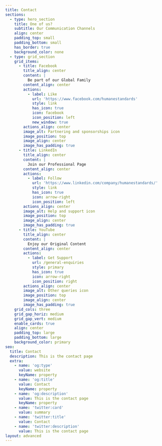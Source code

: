 ```yaml
---
title: Contact
sections:
  - type: hero_section
    title: One of us?
    subtitle: Our Communication Channels
    align: center
    padding_top: small
    padding_bottom: small
    has_border: true
    background_color: none
  - type: grid_section
    grid_items:
      - title: Facebook
        title_align: center
        content: |
          Be part of our Global Family
        content_align: center
        actions:
          - label: Like
            url: 'https://www.facebook.com/humanestandards'
            style: link
            has_icon: true
            icon: facebook
            icon_position: left
            new_window: true
        actions_align: center
        image_alt: Partnering and sponsorships icon
        image_position: top
        image_align: center
        image_has_padding: true
      - title: LinkedIn
        title_align: center
        content: |
          Join our Professional Page
        content_align: center
        actions:
          - label: Follow
            url: 'https://www.linkedin.com/company/humanestandards/'
            style: link
            has_icon: true
            icon: arrow-right
            icon_position: left
        actions_align: center
        image_alt: Help and support icon
        image_position: top
        image_align: center
        image_has_padding: true
      - title: YouTube
        title_align: center
        content: |
          Enjoy our Original Content
        content_align: center
        actions:
          - label: Get Support
            url: /general-enquiries
            style: primary
            has_icon: true
            icon: arrow-right
            icon_position: right
        actions_align: center
        image_alt: Other queries icon
        image_position: top
        image_align: center
        image_has_padding: true
    grid_cols: three
    grid_gap_horiz: medium
    grid_gap_vert: medium
    enable_cards: true
    align: center
    padding_top: large
    padding_bottom: large
    background_color: primary
seo:
  title: Contact
  description: This is the contact page
  extra:
    - name: 'og:type'
      value: website
      keyName: property
    - name: 'og:title'
      value: Contact
      keyName: property
    - name: 'og:description'
      value: This is the contact page
      keyName: property
    - name: 'twitter:card'
      value: summary
    - name: 'twitter:title'
      value: Contact
    - name: 'twitter:description'
      value: This is the contact page
layout: advanced
---
```

